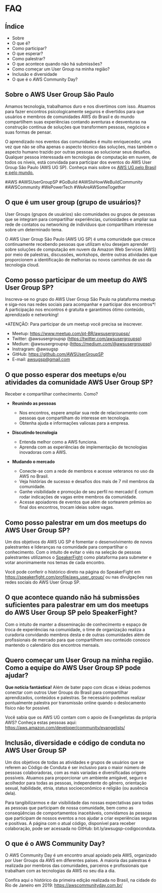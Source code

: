 # FAQ

## Índice

- Sobre
- O que é?
- Como participar?
- O que esperar?
- Como palestrar?
- O que acontece quando não há submissões?
- Como começar um User Group na minha região?
- Inclusão e diversidade
- O que é o AWS Community Day?

## Sobre o AWS User Group São Paulo

Amamos tecnologia, trabalhamos duro e nos divertimos com isso. Atuamos para fazer encontros psicologicamente seguros e divertidos para que usuários e membros de comunidades AWS do Brasil e do mundo compartilhem suas experiências contando aventuras e desventuras na construção contínua de soluções que transformem pessoas, negócios e suas formas de pensar.
 
O aprendizado nos eventos das comunidades é muito enriquecedor, uma vez que não se olha apenas o aspecto técnico das soluções, mas também o aspecto humano trazido por outras pessoas ao solucionar seus desafios.
Qualquer pessoa interessada em tecnologias de computação em nuvem, de todos os níveis, está convidada para participar dos eventos do AWS User Group São Paulo (AWS UG SP).
Conheça mais sobre os [AWS UG pelo Brasil e pelo mundo.](https://aws.amazon.com/developer/community/usergroups/americas/)

#AWS #AWSUserGroupSP #GoBuild #AWSIsHowWeBuildCommunity #AWSCommunity #WePowerTech #WeAreAWSomeTogether

## O que é um user group (grupo de usuários)?

User Groups (grupos de usuários) são comunidades ou grupos de pessoas que se integram para compartilhar experiências, curiosidades e ampliar sua rede de contatos ou networking de indivíduos que compartilham interesse sobre um determinado tema. 

O AWS User Group São Paulo (AWS UG SP) é uma comunidade que cresce continuamente recebendo pessoas que utilizam e/ou desejam aprender sobre soluções de computação em nuvem da Amazon Web Services (AWS) por meio de palestras, discussões, workshops, dentre outras atividades que proporcionem a identificação de melhorias ou novos caminhos de uso da tecnologia cloud.
 

## Como posso participar de um meetup do AWS User Group SP?

Inscreva-se no grupo do AWS User Group São Paulo na plataforma meetup e siga-nos nas redes sociais para acompanhar e participar dos encontros*! A participação nos encontros é gratuita e garantimos ótimo conteúdo, aprendizado e networking!

*ATENÇÃO: Para participar de um meetup você precisa se inscrever.

- Meetup: https://www.meetup.com/pt-BR/awsusergroupsp/
- Twitter: @awsusergroupsp (https://twitter.com/awsusergroupsp)
- Medium: @awsusergroupsp (https://medium.com/@awsusergroupsp)
- Instragram: @awsugsp 
- GitHub: https://github.com/AWSUserGroupSP
- E-mail: awsugsp@gmail.com

## O que posso esperar dos meetups e/ou atividades da comunidade AWS User Group SP?

Receber e compartilhar conhecimento. Como?

- **Reunindo as pessoas**
    - Nos encontros, espere ampliar sua rede de relacionamento com pessoas que compartilham do interesse em tecnologia.
    - Obtenha ajuda e informações valiosas para a empresa.

- **Discutindo tecnologia** 
    - Entenda melhor como a AWS funciona. 
    - Aprenda com as experiências de implementação de tecnologias inovadoras com a AWS.

- **Mudando o mercado**
    - Conecte-se com a rede de membros e acesse veteranos no uso da AWS no Brasil.
    - Veja histórias de sucesso e desafios dos mais de 7 mil membros da comunidade.
    - Ganhe visibilidade e promoção de seu perfil no mercado! É comum rodar indicações de vagas entre membros da comunidade.
    - Acesse apoiadores de eventos que além de sortearem prêmios ao final dos encontros, trocam ideias sobre vagas.
 

## Como posso palestrar em um dos meetups do AWS User Group SP?

Um dos objetivos do AWS UG SP é fomentar o desenvolvimento de novos palestrantes e lideranças na comunidade para compartilhar o conhecimento. Com o intuito de evitar o viés na seleção de pessoas palestrantes utilizamos o [SpeakerFight](https://speakerfight.com) como plataforma para submeter e votar anonimamente nos temas de cada encontro.

Você pode conferir o histórico direto na página do SpeakerFight em https://speakerfight.com/profile/aws_user_group/ ou nas divulgações nas redes sociais do AWS User Group SP. 

## O que acontece quando não há submissões suficientes para palestrar em um dos meetups do AWS User Group SP pelo SpeakerFight?

Com o intuito de manter a disseminação de conhecimento e espaço de troca de experiências na comunidade, o time de organização realiza a curadoria convidando membros desta e de outras comunidades além de profissionais de mercado para que compartilhem seu conteúdo conosco mantendo o calendário dos encontros mensais. 

## Quero começar um User Group na minha região. Como a equipe do AWS User Group SP pode ajudar?

**Que notícia fantástica!** Além de bater papo com dicas e ideias podemos conectar com outros User Groups do Brasil para compartilhar aprendizados, conteúdos e palestras. Se necessário podemos realizar pontualmente palestra por transmissão online quando o deslocamento físico não for possível.

Você sabia que os AWS UG contam com o apoio de Evangelistas da própria AWS? Conheça estas  pessoas aqui: https://aws.amazon.com/developer/community/evangelists/ 

## Inclusão, diversidade e código de conduta no AWS User Group SP

Um dos objetivos de todas as atividades e grupos de usuários que se referem ao Código de Conduta é ser inclusivo para o maior número de pessoas colaboradoras, com as mais variadas e diversificadas origens possíveis. 
Atuamos para proporcionar um ambiente amigável, seguro e acolhedor para todas as pessoas, independente do gênero, orientação sexual, habilidade, etnia, status socioeconômico e religião (ou ausência dela).

Para tangibilizarmos e dar visibilidade das nossas expectativas para todas as pessoas que participam de nossa comunidade, bem como as conseqüências de comportamentos inaceitáveis, convidamos às pessoas que participam de nossos eventos a nos ajudar a criar experiências seguras e positivas.
A página com o atual código, disponível para receber colaboração, pode ser acessada no GitHub: bit.ly/awsugsp-codigoconduta.

## O que é o AWS Community Day?

O AWS Community Day é um encontro anual apoiado pela AWS, organizado por User Groups da AWS em diferentes países. A maioria das palestras é realizada por membros das comunidades, parceiros e profissionais que trabalham com as tecnologias da AWS no seu dia a dia.

Confira aqui o histórico da primeira edição realizada no Brasil, na cidade do Rio de Janeiro em 2019: https://awscommunityday.com.br/